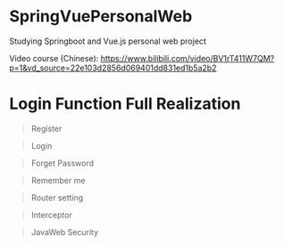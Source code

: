 # SpringVuePersonalWeb
Studying Springboot and Vue.js personal web project

Video course (Chinese):
https://www.bilibili.com/video/BV1rT411W7QM?p=1&vd_source=22e103d2856d069401dd831ed1b5a2b2

# Login Function Full Realization

> Register

> Login

> Forget Password

> Remember me

> Router setting

> Interceptor

>JavaWeb Security
